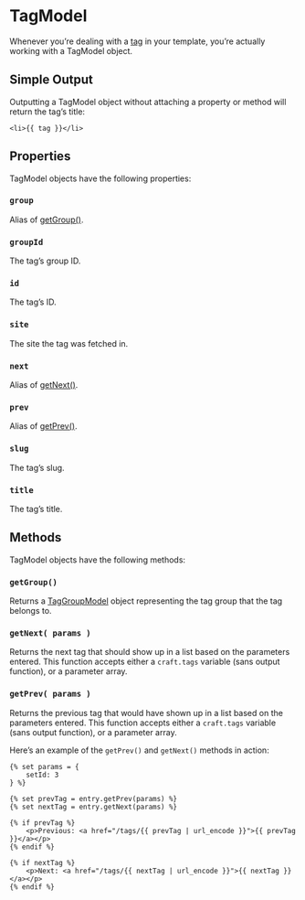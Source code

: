 # TagModel

Whenever you’re dealing with a [tag]({entry:docs/tags}) in your template, you’re actually working with a TagModel object.

## Simple Output

Outputting a TagModel object without attaching a property or method will return the tag’s title:

```twig
<li>{{ tag }}</li>
```


## Properties

TagModel objects have the following properties:

### `group`

Alias of [getGroup()](#getGroup).

### `groupId`

The tag’s group ID.

### `id`

The tag’s ID.

### `site`

The site the tag was fetched in.

### `next`

Alias of [getNext()](#getNext).

### `prev`

Alias of [getPrev()](#getPrev).

### `slug`

The tag’s slug.

### `title`

The tag’s title.


## Methods

TagModel objects have the following methods:

### `getGroup()`

Returns a [TagGroupModel](en/templating/variables/taggroupmodel.md) object representing the tag group that the tag belongs to.

### `getNext( params )`

Returns the next tag that should show up in a list based on the parameters entered. This function accepts either a `craft.tags` variable (sans output function), or a parameter array.

### `getPrev( params )`

Returns the previous tag that would have shown up in a list based on the parameters entered. This function accepts either a `craft.tags` variable (sans output function), or a parameter array.

Here’s an example of the `getPrev()` and `getNext()` methods in action:

```twig
{% set params = {
    setId: 3
} %}

{% set prevTag = entry.getPrev(params) %}
{% set nextTag = entry.getNext(params) %}

{% if prevTag %}
    <p>Previous: <a href="/tags/{{ prevTag | url_encode }}">{{ prevTag }}</a></p>
{% endif %}

{% if nextTag %}
    <p>Next: <a href="/tags/{{ nextTag | url_encode }}">{{ nextTag }}</a></p>
{% endif %}
```

